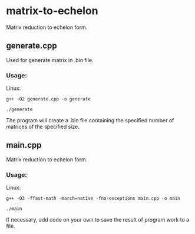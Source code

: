 # matrix-to-echelon

Matrix reduction to echelon form.


## generate.cpp

Used for generate matrix in .bin file.

### Usage:

Linux:

`g++ -O2 generate.cpp -o generate`

`./generate`

The program will create a .bin file containing the specified number of matrices of the specified size.

## main.cpp

Matrix reduction to echelon form.

### Usage:

Linux:

`g++ -O3 -ffast-math -march=native -fno-exceptions main.cpp -o main`

`./main`

If necessary, add code on your own to save the result of program work to a file.
